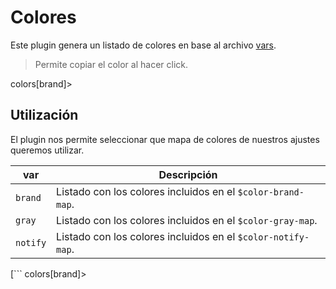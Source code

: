 # Colores

Este plugin genera un listado de colores en base al archivo [vars](/).

> Permite copiar el color al hacer click.

colors[brand]>

## Utilización

El plugin nos permite seleccionar que mapa de colores de nuestros ajustes
queremos utilizar.

| var      | Descripción                                                  |
| -------- | ------------------------------------------------------------ |
| `brand`  | Listado con los colores incluidos en el `$color-brand-map`.  |
| `gray`   | Listado con los colores incluidos en el `$color-gray-map`.   |
| `notify` | Listado con los colores incluidos en el `$color-notify-map`. |


[```
colors[brand]>
```]
